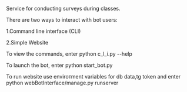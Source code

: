 Service for conducting surveys during classes.

There are two ways to interact with bot users:
  
  1.Command line interface (CLI)
  
  2.Simple Website
  
To view the commands, enter python c_l_i.py --help

To launch the bot, enter python start_bot.py

To run website use enviroтment variables for db data,tg token and enter python webBotInterface/manage.py runserver
